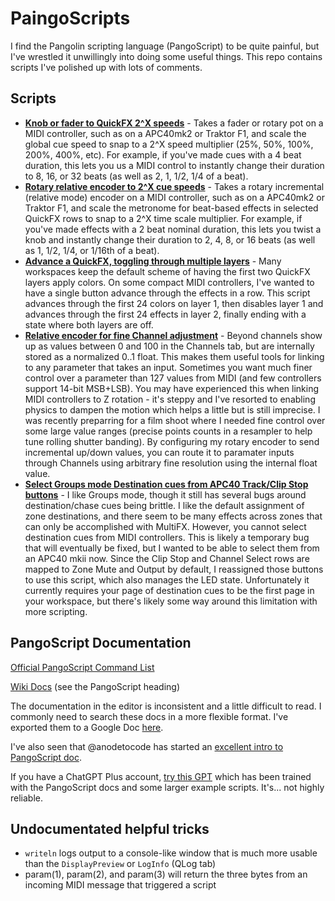 # PaingoScripts

I find the Pangolin scripting language (PangoScript) to be quite painful, but I've wrestled it unwillingly into doing some useful things. This repo contains scripts I've polished up with lots of comments.

## Scripts

* **[Knob or fader to QuickFX 2^X speeds](scripts/Knob%20or%20fader%20to%20QuickFX%202%5EX%20speeds.BeyondCode)** - Takes a fader or rotary pot on a MIDI controller, such as on a APC40mk2 or Traktor F1, and scale the global cue speed to snap to a 2^X speed multiplier (25%, 50%, 100%, 200%, 400%, etc). For example, if you've made cues with a 4 beat duration, this lets you us a MIDI control to instantly change their duration to 8, 16, or 32 beats (as well as 2, 1, 1/2, 1/4 of a beat).
* **[Rotary relative encoder to 2^X cue speeds](scripts/Rotary%20relative%20encoder%20to%202%5EX%20cue%20speeds.BeyondCode)** - Takes a rotary incremental (relative mode) encoder on a MIDI controller, such as on a APC40mk2 or Traktor F1, and scale the metronome for beat-based effects in selected QuickFX rows to snap to a 2^X time scale multiplier. For example, if you've made effects with a 2 beat nominal duration, this lets you twist a knob and instantly change their duration to 2, 4, 8, or 16 beats (as well as 1, 1/2, 1/4, or 1/16th of a beat).
* **[Advance a QuickFX, toggling through multiple layers](scripts/Advance%20QuickFX%20Color%20layers.BeyondCode)** - Many workspaces keep the default scheme of having the first two QuickFX layers apply colors. On some compact MIDI controllers, I've wanted to have a single button advance through the effects in a row. This script advances through the first 24 colors on layer 1, then disables layer 1 and advances through the first 24 effects in layer 2, finally ending with a state where both layers are off.
* **[Relative encoder for fine Channel adjustment](scripts/Relative%20encoder%20for%20fine%20channel%20control.BeyondCode)** - Beyond channels show up as values between 0 and 100 in the Channels tab, but are internally stored as a normalized 0..1 float. This makes them useful tools for linking to any parameter that takes an input. Sometimes you want much finer control over a parameter than 127 values from MIDI (and few controllers support 14-bit MSB+LSB). You may have experienced this when linking MIDI controllers to Z rotation - it's steppy and I've resorted to enabling physics to dampen the motion which helps a little but is still imprecise. I was recently preparring for a film shoot where I needed fine control over some large value ranges (precise points counts in a resampler to help tune rolling shutter banding). By configuring my rotary encoder to send incremental up/down values, you can route it to paramater inputs through Channels using arbitrary fine resolution using the internal float value.
* **[Select Groups mode Destination cues from APC40 Track/Clip Stop buttons](scripts/Select%20Groups%20mode%20Destination%20cue%20from%20APC40%20Track%20btn.BeyondCode)** - I like Groups mode, though it still has several bugs around destination/chase cues being brittle. I like the default assignment of zone destinations, and there seem to be many effects across zones that can only be accomplished with MultiFX. However, you cannot select destination cues from MIDI controllers. This is likely a temporary bug that will eventually be fixed, but I wanted to be able to select them from an APC40 mkii now. Since the Clip Stop and Channel Select rows are mapped to Zone Mute and Output by default, I reassigned those buttons to use this script, which also manages the LED state. Unfortunately it currently requires your page of destination cues to be the first page in your workspace, but there's likely some way around this limitation with more scripting.

## PangoScript Documentation

[Official PangoScript Command List](https://wiki.pangolin.com/doku.php?id=beyond:pangoscript_commands)

[Wiki Docs](https://wiki.pangolin.com/doku.php?id=beyond:pangoscript_commands) (see the PangoScript heading)

The documentation in the editor is inconsistent and a little difficult to read. I commonly need to search these docs in a more flexible format. I've exported them to a Google Doc [here](https://docs.google.com/document/d/1z5e5lyS2LXS5ih7t-NOKsidoieMEVjgoa71GHQ82yeY/edit).

I've also seen that @anodetocode has started an [excellent intro to PangoScript doc](https://github.com/anodetocode/pangoscript-intro).

If you have a ChatGPT Plus account, [try this GPT](https://chat.openai.com/g/g-UmZr51iip-paingoscript-helper) which has been trained with the PangoScript docs and some larger example scripts. It's... not highly reliable.

## Undocumentated helpful tricks

* `writeln` logs output to a console-like window that is much more usable than the `DisplayPreview` or `LogInfo` (QLog tab)
* param(1), param(2), and param(3) will return the three bytes from an incoming MIDI message that triggered a script